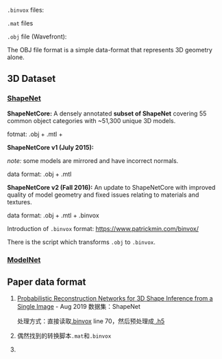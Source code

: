 `.binvox` files:

`.mat` files

`.obj` file (Wavefront):

The OBJ file format is a simple data-format that represents 3D geometry alone.



## 3D Dataset

### [ShapeNet](https://www.shapenet.org/)

**ShapeNetCore:** A densely annotated **subset of ShapeNet** covering 55 common object categories with ~51,300 unique 3D models.

fotmat:  .obj + .mtl +



**ShapeNetCore v1 (July 2015):**

*note:* some models are mirrored and have incorrect normals.

data format: .obj + .mtl



**ShapeNetCore v2 (Fall 2016):** An update to ShapeNetCore with improved quality of model geometry and fixed issues relating to materials and textures.

data format:  .obj + .mtl  + .binvox



Introduction of `.binvox` format: https://www.patrickmin.com/binvox/

There is the script which transforms `.obj`  to `.binvox`.



### [ModelNet](https://modelnet.cs.princeton.edu/)





## Paper data format

1. [Probabilistic Reconstruction Networks for 3D Shape Inference from a Single Image](https://arxiv.org/pdf/1908.07475v1.pdf) - Aug 2019
   数据集：ShapeNet

   处理方式：直接读取[.binvox](https://github.com/Regenerator/prns/blob/master/process_ShapeNetAll.py) line 70，然后预处理成[ .h5 ](https://github.com/Regenerator/prns/blob/master/process_ShapeNetAll.py)

2. 偶然找到的转换脚本`.mat`和`.binvox`

3. 





